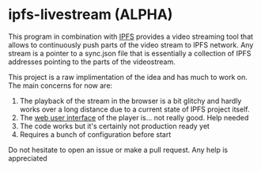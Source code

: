 # ipfs-livestream (ALPHA)

This program in combination with [IPFS](https://github.com/ipfs/go-ipfs)
provides a video streaming tool that allows to continuously push parts of the video stream to IPFS network.
Any stream is a pointer to a sync.json file that is essentially a collection of IPFS addresses pointing to the parts of the videostream.

This project is a raw implimentation of the idea and has much to work on.
The main concerns for now are:
1. The playback of the stream in the browser is a bit glitchy and hardly works over a long distance due to a current state of IPFS project itself.
2. The [web user interface](https://github.com/kisulken/ipfs-livestream/blob/master/watch.html) of the player is... not really good. Help needed
3. The code works but it's certainly not production ready yet
4. Requires a bunch of configuration before start

Do not hesitate to open an issue or make a pull request. Any help is appreciated
